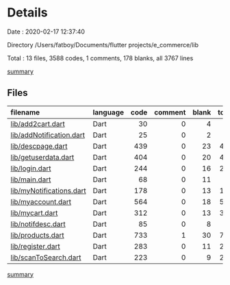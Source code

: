 # Details

Date : 2020-02-17 12:37:40

Directory /Users/fatboy/Documents/flutter projects/e_commerce/lib

Total : 13 files,  3588 codes, 1 comments, 178 blanks, all 3767 lines

[summary](results.md)

## Files
| filename | language | code | comment | blank | total |
| :--- | :--- | ---: | ---: | ---: | ---: |
| [lib/add2cart.dart](/lib/add2cart.dart) | Dart | 30 | 0 | 4 | 34 |
| [lib/addNotification.dart](/lib/addNotification.dart) | Dart | 25 | 0 | 2 | 27 |
| [lib/descpage.dart](/lib/descpage.dart) | Dart | 439 | 0 | 23 | 462 |
| [lib/getuserdata.dart](/lib/getuserdata.dart) | Dart | 404 | 0 | 20 | 424 |
| [lib/login.dart](/lib/login.dart) | Dart | 244 | 0 | 16 | 260 |
| [lib/main.dart](/lib/main.dart) | Dart | 68 | 0 | 11 | 79 |
| [lib/myNotifications.dart](/lib/myNotifications.dart) | Dart | 178 | 0 | 13 | 191 |
| [lib/myaccount.dart](/lib/myaccount.dart) | Dart | 564 | 0 | 18 | 582 |
| [lib/mycart.dart](/lib/mycart.dart) | Dart | 312 | 0 | 13 | 325 |
| [lib/notifdesc.dart](/lib/notifdesc.dart) | Dart | 85 | 0 | 8 | 93 |
| [lib/products.dart](/lib/products.dart) | Dart | 733 | 1 | 30 | 764 |
| [lib/register.dart](/lib/register.dart) | Dart | 283 | 0 | 11 | 294 |
| [lib/scanToSearch.dart](/lib/scanToSearch.dart) | Dart | 223 | 0 | 9 | 232 |

[summary](results.md)